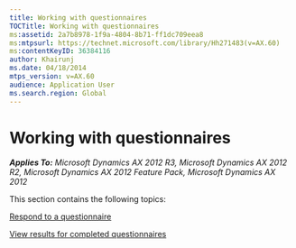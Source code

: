 ```yaml
---
title: Working with questionnaires
TOCTitle: Working with questionnaires
ms:assetid: 2a7b8978-1f9a-4804-8b71-ff1dc709eea8
ms:mtpsurl: https://technet.microsoft.com/library/Hh271483(v=AX.60)
ms:contentKeyID: 36384116
author: Khairunj
ms.date: 04/18/2014
mtps_version: v=AX.60
audience: Application User
ms.search.region: Global
---
```


# Working with questionnaires 


_**Applies To:** Microsoft Dynamics AX 2012 R3, Microsoft Dynamics AX 2012 R2, Microsoft Dynamics AX 2012 Feature Pack, Microsoft Dynamics AX 2012_

This section contains the following topics:

[Respond to a questionnaire](respond-to-a-questionnaire.md)

[View results for completed questionnaires](view-results-for-completed-questionnaires.md)

  


